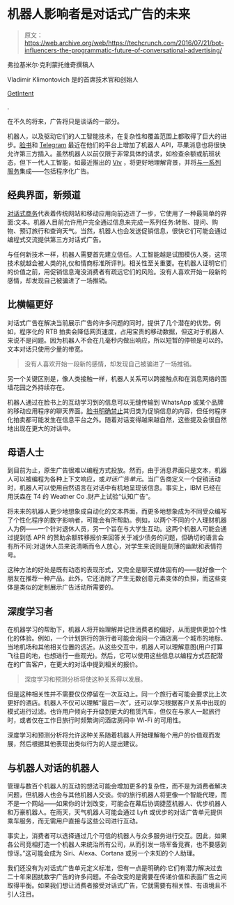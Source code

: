 # 机器人影响者是对话式广告的未来

> 原文：<https://web.archive.org/web/https://techcrunch.com/2016/07/21/bot-influencers-the-programmatic-future-of-conversational-advertising/>

弗拉基米尔·克利蒙托维奇撰稿人

Vladimir Klimontovich 是的首席技术官和创始人

[GetIntent](https://web.archive.org/web/20230127141223/http://www.getintent.com/)

.

在不久的将来，广告将只是谈话的一部分。

机器人，以及驱动它们的人工智能技术，在复杂性和覆盖范围上都取得了巨大的进步。[脸书](https://web.archive.org/web/20230127141223/https://techcrunch.com/2016/04/12/facebook-releases-bot-engine-to-create-much-smarter-bots/)和 [Telegram](https://web.archive.org/web/20230127141223/https://techcrunch.com/2016/04/12/telegram-beefs-up-its-bot-platform/) 最近在他们的平台上增加了机器人 API，苹果消息也将很快允许第三方插入。虽然机器人以前仅限于非常具体的请求，如检查余额或航班状态，但下一代人工智能，如最近推出的 [Viv](https://web.archive.org/web/20230127141223/https://techcrunch.com/2016/05/09/siri-creator-shows-off-first-public-demo-of-viv-the-intelligent-interface-for-everything/) ，将更好地理解背景，并将[与一系列服务](https://web.archive.org/web/20230127141223/http://www.theverge.com/2016/5/9/11639992/viv-digital-assistant-ai-artificial-intelligence-siri)集成——包括程序化广告。

## 经典界面，新频道

[对话式商务](https://web.archive.org/web/20230127141223/https://medium.com/chris-messina/2016-will-be-the-year-of-conversational-commerce-1586e85e3991#.893go9foz)代表着传统网站和移动应用向前迈进了一步，它使用了一种最简单的界面:文本。机器人目前允许用户完全通过信息来完成一系列任务:转账、提问、购物、预订旅行和查询天气。当然，机器人也会发送促销信息，很快它们可能会通过编程式交流提供第三方对话式广告。

与任何新技术一样，机器人需要首先建立信任。人工智能越是试图模仿人类，这项技术就越会被人类的礼仪和情商标准所评判。相关性至关重要。在机器人证明它们的价值之前，用促销信息淹没消费者有疏远它们的风险。没有人喜欢开始一段新的感情，却发现自己被骗进了一场推销。

## 比横幅更好

对话式广告在解决当前展示广告的许多问题的同时，提供了几个潜在的优势。例如，程序化的 RTB 拍卖会降低网页速度，占用宝贵的移动数据，但这对于机器人来说不是问题。因为机器人不会在几毫秒内做出响应，所以短暂的停顿是可以的。文本对话只使用少量的带宽。

> 没有人喜欢开始一段新的感情，却发现自己被骗进了一场推销。

另一个关键区别是，像人类接触一样，机器人关系可以跨接触点和在消息网络的围墙花园之外持续存在。

机器人通过在脸书上的互动学习到的信息可以无缝传输到 WhatsApp 或某个品牌的移动应用程序的聊天界面。[脸书明确禁止](https://web.archive.org/web/20230127141223/https://developers.facebook.com/policy/#messengerplatform)其归类为促销信息的内容，但任何程序化拍卖都可能发生在信息平台之外。随着对话变得越来越自然，这些提及会很自然地出现在更大的对话中。

## 母语人士

到目前为止，原生广告很难以编程方式投放。然而，由于消息界面只是文本，机器人可以被编程为各种上下文响应，或*对话广告单元*。当广告商定义一个促销活动时，机器人可以使用自然语言在对话中有机地呈现该信息。事实上，IBM 已经在用沃森在 T4 的 Weather Co .财产上试验“认知广告”。

将未来的机器人更少地想象成自动化的文本界面，而更多地想象成为不同受众编写了个性化程序的数字影响者，可能会有所帮助。例如，以两个不同的个人理财机器人为例——一个针对退休人员，另一个旨在与大学生互动。这两个机器人可能会通过提到低 APR 的赞助余额转移报价来回答关于减少债务的问题，但确切的语言会有所不同:对退休人员来说清晰而令人放心，对学生来说则是刻薄的幽默和表情符号。

这种方法的好处是既有动态的表现形式，又完全是聊天媒体固有的——就好像一个朋友在推荐一种产品。此外，它还消除了产生无数创意元素变体的负担，而这些变体是类似的定制展示广告活动所需要的。

## 深度学习者

在机器学习的帮助下，机器人将开始理解并记住消费者的偏好，从而提供更加个性化的体验。例如，一个计划旅行的旅行者可能会询问一个酒店离一个城市的地标、当地机场和其他相关位置的远近。从这些交互中，机器人可以理解意图(用户打算飞往目的地，也想进行一些观光)。然后，它可以使用这些信息以编程方式匹配潜在的广告客户，在更大的对话中提到相关的报价。

> 深度学习和预测分析将使这种关系得以发展。

但是这种相关性并不需要仅仅停留在一次互动上。同一个旅行者可能会要求比上次更好的酒店。机器人不仅可以理解“最后一次”，还可以学习根据客户关系中出现的模式进行过滤。也许用户倾向于升级到更大的租赁汽车，但仅在与家人一起旅行时，或者仅在工作日旅行时频繁询问酒店房间中 Wi-Fi 的可用性。

深度学习和预测分析将允许这种关系随着机器人开始理解每个用户的价值观而发展，然后根据其他表现出类似行为的人提出建议。

## 与机器人对话的机器人

管理与数百个机器人的互动的想法可能会增加更多的复杂性，而不是为消费者解决问题，但机器人也会与其他机器人交谈。你的旅行机器人将更像一个智能代理，而不是一个网站——如果你的计划改变，可能会在幕后协调捷蓝机器人、优步机器人和万豪机器人。在雨天，天气机器人可能会通过 Lyft 或优步的对话广告单元提供乘车服务，而无需用户直接与这些公司进行互动。

事实上，消费者可以选择通过几个可信的机器人与众多服务进行交互。因此，如果各公司竞相打造一个机器人来统治所有公司，从而引发一场军备竞赛，也不要感到惊讶。”这可能会成为 Siri、Alexa、Cortana 或另一个未知的个人助理。

我们还没有为对话式广告单元定义标准，但有一点是明确的:它们有潜力解决过去二十年来困扰数字广告的许多问题。不会改变的是需要在传递价值和表面广告之间取得平衡。如果我们想让消费者接受对话式广告，它就需要有相关性、有语境且不引人注目。